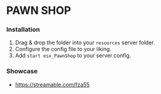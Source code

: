 # PAWN SHOP

### Installation
1) Drag & drop the folder into your `resources` server folder.
2) Configure the config file to your liking.
3) Add `start esx_PawnShop` to your server config.

### Showcase
- https://streamable.com/fza55
